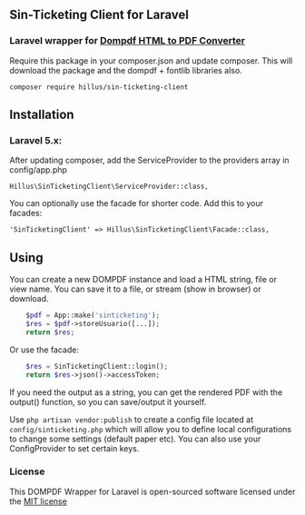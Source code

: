 ## Sin-Ticketing Client for Laravel

### Laravel wrapper for [Dompdf HTML to PDF Converter](https://github.com/dompdf/dompdf)

Require this package in your composer.json and update composer. This will download the package and the dompdf + fontlib libraries also.

    composer require hillus/sin-ticketing-client

## Installation

### Laravel 5.x:

After updating composer, add the ServiceProvider to the providers array in config/app.php

    Hillus\SinTicketingClient\ServiceProvider::class,

You can optionally use the facade for shorter code. Add this to your facades:

    'SinTicketingClient' => Hillus\SinTicketingClient\Facade::class,

  
## Using

You can create a new DOMPDF instance and load a HTML string, file or view name. You can save it to a file, or stream (show in browser) or download.

```php
    $pdf = App::make('sinticketing');
    $res = $pdf->storeUsuario([...]);
    return $res;
```
    

Or use the facade:

```php
    $res = SinTicketingClient::login();
    return $res->json()->accessToken;
```


If you need the output as a string, you can get the rendered PDF with the output() function, so you can save/output it yourself.

Use `php artisan vendor:publish` to create a config file located at `config/sinticketing.php` which will allow you to define local configurations to change some settings (default paper etc).
You can also use your ConfigProvider to set certain keys.
    
### License

This DOMPDF Wrapper for Laravel is open-sourced software licensed under the [MIT license](http://opensource.org/licenses/MIT)
